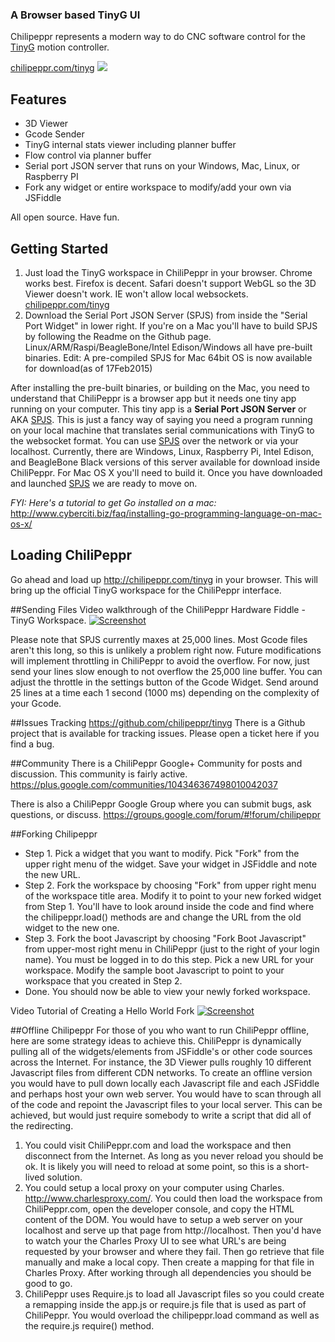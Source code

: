 ### A Browser based TinyG UI
Chilipeppr represents a modern way to do CNC software control for the [TinyG](http://synthetos.myshopify.com/products/tinyg) motion controller.

[chilipeppr.com/tinyg](http://chilipeppr.com/tinyg)
![](http://www.chilipeppr.com/img/screenshot-tinyg.png)
## Features
* 3D Viewer
* Gcode Sender
* TinyG internal stats viewer including planner buffer
* Flow control via planner buffer
* Serial port JSON server that runs on your Windows, Mac, Linux, or Raspberry PI
* Fork any widget or entire workspace to modify/add your own via JSFiddle

All open source. Have fun.

## Getting Started
1. Just load the TinyG workspace in ChiliPeppr in your browser. Chrome works best. Firefox is decent. Safari doesn't support WebGL so the 3D Viewer doesn't work. IE won't allow local websockets. [chilipeppr.com/tinyg](http://chilipeppr.com/tinyg)
2. Download the Serial Port JSON Server (SPJS) from inside the "Serial Port Widget" in lower right. If you're on a Mac you'll have to build SPJS by following the Readme on the Github page. Linux/ARM/Raspi/BeagleBone/Intel Edison/Windows all have pre-built binaries. Edit: A pre-compiled SPJS for Mac 64bit OS is now available for download(as of 17Feb2015)

After installing the pre-built binaries, or building on the Mac, you need to understand that ChiliPeppr is a browser app but it needs one tiny app running on your computer. This tiny app is a **Serial Port JSON Server** or AKA [SPJS](http://github.com/johnlauer/serial-port-json-server).  This is just a fancy way of saying you need a program running on your local machine that translates serial communications with TinyG to the websocket format.  You can use [SPJS](http://github.com/johnlauer/serial-port-json-server) over the network or via your localhost.  Currently, there are Windows, Linux, Raspberry Pi, Intel Edison, and BeagleBone Black versions of this server available for download inside ChiliPeppr.  For Mac OS X you'll need to build it. Once you have downloaded and launched [SPJS](http://github.com/johnlauer/serial-port-json-server) we are ready to move on. 

_FYI: Here's a tutorial to get Go installed on a mac:_ http://www.cyberciti.biz/faq/installing-go-programming-language-on-mac-os-x/

## Loading ChiliPeppr
Go ahead and load up http://chilipeppr.com/tinyg in your browser.  This will bring up the official TinyG workspace for the ChiliPeppr interface.

##Sending Files
Video walkthrough of the ChiliPeppr Hardware Fiddle - TinyG Workspace.
[![Screenshot](http://chilipeppr.com/img/vidwalkthrough.png)](http://youtu.be/mKLdgpz8gpQ)

Please note that SPJS currently maxes at 25,000 lines. Most Gcode files aren't this long, so this is unlikely a problem right now. Future modifications will implement throttling in ChiliPeppr to avoid the overflow. For now, just send your lines slow enough to not overflow the 25,000 line buffer. You can adjust the throttle in the settings button of the Gcode Widget. Send around 25 lines at a time each 1 second (1000 ms) depending on the complexity of your Gcode.

##Issues Tracking
https://github.com/chilipeppr/tinyg There is a Github project that is available for tracking issues. Please open a ticket here if you find a bug.

##Community
There is a ChiliPeppr Google+ Community for posts and discussion. This community is fairly active.
https://plus.google.com/communities/104346367498010042037

There is also a ChiliPeppr Google Group where you can submit bugs, ask questions, or discuss.
https://groups.google.com/forum/#!forum/chilipeppr

##Forking Chilipeppr
* Step 1. Pick a widget that you want to modify. Pick "Fork" from the upper right menu of the widget. Save your widget in JSFiddle and note the new URL.
* Step 2. Fork the workspace by choosing "Fork" from upper right menu of the workspace title area. Modify it to point to your new forked widget from Step 1. You'll have to look around inside the code and find where the chilipeppr.load() methods are and change the URL from the old widget to the new one.
* Step 3. Fork the boot Javascript by choosing "Fork Boot Javascript" from upper-most right menu in ChiliPeppr (just to the right of your login name). You must be logged in to do this step. Pick a new URL for your workspace. Modify the sample boot Javascript to point to your workspace that you created in Step 2.
* Done. You should now be able to view your newly forked workspace.

Video Tutorial of Creating a Hello World Fork
[![Screenshot](http://chilipeppr.com/img/helloworldtutorial.png)](http://youtu.be/W7G_veKyb_k)

##Offline Chilipeppr
For those of you who want to run ChiliPeppr offline, here are some strategy ideas to achieve this. ChiliPeppr is dynamically pulling all of the widgets/elements from JSFiddle's or other code sources across the Internet. For instance, the 3D Viewer pulls roughly 10 different Javascript files from different CDN networks. To create an offline version you would have to pull down locally each Javascript file and each JSFiddle and perhaps host your own web server. You would have to scan through all of the code and repoint the Javascript files to your local server. This can be achieved, but would just require somebody to write a script that did all of the redirecting.

1. You could visit ChiliPeppr.com and load the workspace and then disconnect from the Internet. As long as you never reload you should be ok. It is likely you will need to reload at some point, so this is a short-lived solution.
2. You could setup a local proxy on your computer using Charles. http://www.charlesproxy.com/. You could then load the workspace from ChiliPeppr.com, open the developer console, and copy the HTML content of the DOM. You would have to setup a web server on your localhost and serve up that page from http://localhost. Then you'd have to watch your the Charles Proxy UI to see what URL's are being requested by your browser and where they fail. Then go retrieve that file manually and make a local copy. Then create a mapping for that file in Charles Proxy. After working through all dependencies you should be good to go.
3. ChiliPeppr uses Require.js to load all Javascript files so you could create a remapping inside the app.js or require.js file that is used as part of ChiliPeppr. You would overload the chilipeppr.load command as well as the require.js require() method.